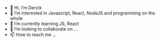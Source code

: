 - 👋 Hi, I’m Derick
- 👀 I’m interested in Javascript, React, NodeJS and programming on the whole
- 🌱 I’m currently learning JS, React
- 💞️ I’m looking to collaborate on ...
- 📫 How to reach me ...

<!---
derickdss/derickdss is a ✨ special ✨ repository because its `README.md` (this file) appears on your GitHub profile.
You can click the Preview link to take a look at your changes.
--->
